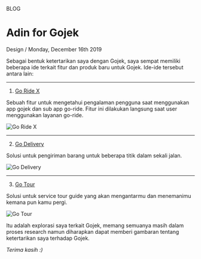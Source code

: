 <p class="type">BLOG</p>

# Adin for Gojek

<p class="meta">Design  /  Monday, December 16th 2019</p>

Sebagai bentuk ketertarikan saya dengan Gojek, saya sempat memiliki beberapa ide terkait fitur dan produk baru untuk Gojek. Ide-ide tersebut antara lain:

---

<p></p>

1. [Go Ride X](https://farooq-agent.web.app/stories/?type=pages_work&content=go-ride-x)

Sebuah fitur untuk mengetahui pengalaman pengguna saat menggunakan app gojek dan sub app go-ride. Fitur ini dilakukan langsung saat user menggunakan layanan go-ride.

![Go Ride X](https://farooq-agent.web.app/assets/images/works/large/go-ride-x.jpg)

---

<p></p>

2. [Go Delivery](https://farooq-agent.web.app/stories/?type=pages_work&content=go-delivery)

Solusi untuk pengiriman barang untuk beberapa titik dalam sekali jalan.

![Go Delivery](https://farooq-agent.web.app/assets/images/works/large/go-delivery.jpg)

---

<p></p>

3. [Go Tour](https://farooq-agent.web.app/stories/?type=pages_work&content=go-tour)

Solusi untuk service tour guide yang akan mengantarmu dan menemanimu kemana pun kamu pergi.

![Go Tour](https://farooq-agent.web.app/assets/images/works/large/go-tour.jpg)

Itu adalah explorasi saya terkait Gojek, memang semuanya masih dalam proses research namun diharapkan dapat memberi gambaran tentang ketertarikan saya terhadap Gojek.

*Terima kasih :)*
